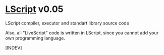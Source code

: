 # [LScript](https://sites.google.com/view/hm-org/hmlauncher/ls) v0.05
LScript compiler, executor and standart library source code

Also, all "LiveScript" code is written in LScript, since you cannot add your own programming language.

[INDEV]
